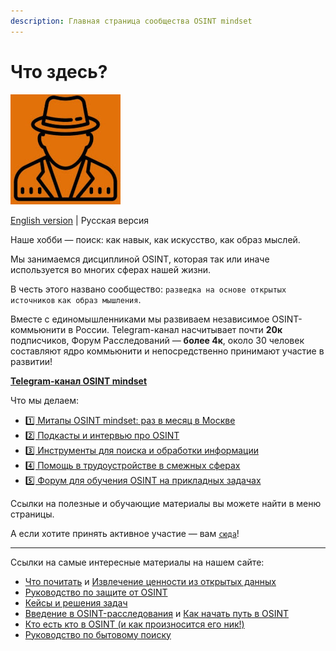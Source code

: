 ```yaml
---
description: Главная страница сообщества OSINT mindset
---
```


# Что здесь?

![](<.gitbook/assets/image (8) (1).png>)

[English version](https://osint-mindset.gitbook.io/index/readme/readme) | Русская версия

Наше хобби — поиск: как навык, как искусство, как образ мыслей.

Мы занимаемся дисциплиной OSINT, которая так или иначе используется во многих сферах нашей жизни.

В честь этого названо сообщество: `разведка на основе открытых источников` `как образ мышления`.

Вместе с единомышленниками мы развиваем независимое OSINT-коммьюнити в России. Telegram-канал насчитывает почти **20к** подписчиков, Форум Расследований — **более 4к**, около 30 человек составляют ядро коммьюнити и непосредственно принимают участие в развитии!

[**Telegram-канал OSINT mindset**](https://t.me/osint\_mindset)

Что мы делаем:

* [1️⃣ Митапы OSINT mindset: раз в месяц в Москве](https://osint-mindset.gitbook.io/index/mitapy-i-podkasty)
* [2️⃣ Подкасты и интервью про OSINT](https://osint-mindset.mave.digital/)
* [3️⃣ Инструменты для поиска и обработки информации](https://github.com/OSINT-mindset)
* [4️⃣ Помощь в трудоустройстве в смежных сферах](https://docs.google.com/forms/d/e/1FAIpQLSetTzFrgRpZOfLbBBB5\_JJqyZN4-kW8qQLLenNSaGbGXlC6zA/viewform)
* [5️⃣ Форум для обучения OSINT на прикладных задачах](https://t.me/+GMxoDCvLO0k0MWRi)

Ссылки на полезные и обучающие материалы вы можете найти в меню страницы.

А если хотите принять активное участие — вам [`сюда`](https://docs.google.com/forms/d/e/1FAIpQLScXQhUQ1pF\_-rp6lx-sb9MSBx1e1Qmj60zmkw04Wdls\_m2iEQ/viewform)!

***

Ссылки на самые интересные материалы на нашем сайте:

* [Что почитать](https://osint-mindset.gitbook.io/index/community/kogo-pochitat) и [Извлечение ценности из открытых данных](https://osint-mindset.gitbook.io/index/community/kogo-pochitat/keisy-osint-mindset-izvlechenie-cennosti-iz-vneshnikh-dannykh)
* [Руководство по защите от OSINT](https://osint-mindset.gitbook.io/counter-osint)
* [Кейсы и решения задач](https://osint-mindset.gitbook.io/cases)
* [Введение в OSINT-расследования](https://osint-mindset.gitbook.io/index/guides/vvedenie-v-osint-rassledovaniya) и [Как начать путь в OSINT](https://osint-mindset.gitbook.io/index/guides/kak-nachat-put-v-osint)
* [Кто есть кто в OSINT (и как произносится его ник!)](https://osint-mindset.gitbook.io/index/community/kto-est-kto-v-osint)
* [Руководство по бытовому поиску](https://osint-mindset.gitbook.io/everyday-osint/)
